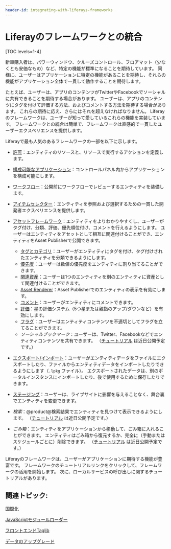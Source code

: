 ```yaml
---
header-id: integrating-with-liferays-frameworks
---
```


# Liferayのフレームワークとの統合

[TOC levels=1-4]

新車購入者は、パワーウィンドウ、クルーズコントロール、フロアマット（少なくとも安価なもの）など、特定の機能が標準になることを期待しています。 同様に、ユーザーはアプリケーションに特定の機能があることを期待し、それらの機能がアプリケーション全体で一貫して動作することを期待します。

たとえば、ユーザーは、アプリのコンテンツがTwitterやFacebookでソーシャルに共有できることを期待する場合があります。 ユーザーは、アプリのコンテンツにタグを付けて評価する方法、およびコメントする方法を期待する場合があります。 これらの期待に応え、さらにはそれを超えなければなりません。 Liferayのフレームワークは、ユーザーが知って愛しているこれらの機能を実装しています。 フレームワークとの統合は簡単で、フレームワークは直感的で一貫したユーザーエクスペリエンスを提供します。

Liferayで最も人気のあるフレームワークの一部を以下に示します。

  - [許可](/docs/7-1/tutorials/-/knowledge_base/t/defining-application-permissions)：エンティティのリソースと、リソースで実行するアクションを定義します。

  - [構成可能なアプリケーション](/docs/7-1/tutorials/-/knowledge_base/t/configurable-applications)：コントロールパネル内からアプリケーションを構成可能にします。

  - [ワークフロー](/docs/7-1/tutorials/-/knowledge_base/t/workflow)：公開前にワークフローでレビューするエンティティを装備します。

  - [アイテムセレクター](/docs/7-1/tutorials/-/knowledge_base/t/item-selector)：エンティティを参照および選択するための一貫した開発者エクスペリエンスを提供します。

  - [アセットフレームワーク](/docs/7-1/tutorials/-/knowledge_base/t/asset-framework)：エンティティをよりわかりやすくし、ユーザーがタグ付け、分類、評価、優先順位付け、コメントを行えるようにします。 ユーザーはエンティティをアセットとして相互に関連付けることができ、エンティティをAsset Publisherで公開できます。

      - [タグとカテゴリ](/docs/7-1/tutorials/-/knowledge_base/t/implementing-asset-categorization-and-tagging)：ユーザーがエンティティにタグを付け、タグ付けされたエンティティを分類できるようにします。
      - [優先度](/docs/7-1/tutorials/-/knowledge_base/t/implementing-asset-priority)：ユーザーは数値の優先度をエンティティに割り当てることができます。
      - [関連資産](/docs/7-1/tutorials/-/knowledge_base/t/relating-assets)：ユーザーは1つのエンティティを別のエンティティに資産として関連付けることができます。
      - [Asset Renderer](/docs/7-1/tutorials/-/knowledge_base/t/rendering-an-asset)：Asset Publisherでのエンティティの表示を有効にします。
      - [コメント](/docs/7-1/tutorials/-/knowledge_base/t/adding-comments-to-your-app)：ユーザーがエンティティにコメントできます。
      - [評価](/docs/7-1/tutorials/-/knowledge_base/t/rating-assets)：星の評価システム（5つ星または親指のアップ/ダウンなど）を有効にします。
      - [フラグ](/docs/7-1/tutorials/-/knowledge_base/t/flagging-inappropriate-asset-content)：ユーザーはエンティティコンテンツを不適切としてフラグを立てることができます。
      - *ソーシャルブックマーク*：ユーザーは、Twitter、Facebookなどでエンティティコンテンツを共有できます。 （[チュートリアル](https://issues.liferay.com/browse/LRDOCS-4531) は近日公開予定です。）

  - [エクスポート/インポート](/docs/7-1/tutorials/-/knowledge_base/t/export-import-and-staging)：ユーザーがエンティティデータをファイルにエクスポートしたり、ファイルからエンティティデータをインポートしたりできるようにします（`.lpkg` ファイル）。 エクスポートされたデータは、別のポータルインスタンスにインポートしたり、後で使用するために保存したりできます。

  - [ステージング](/docs/7-1/tutorials/-/knowledge_base/t/export-import-and-staging)：ユーザーは、ライブサイトに影響を与えることなく、舞台裏でエンティティを変更できます。

  - *検索*：@product@検索結果でエンティティを見つけて表示できるようにします。 （[チュートリアル](https://issues.liferay.com/browse/LRDOCS-4372) は近日公開予定です。）

  - *ごみ箱*：エンティティをアプリケーションから移動して、ごみ箱に入れることができます。 エンティティはごみ箱から復元するか、完全に（手動またはスケジュールごとに）削除できます。 （[チュートリアル](https://issues.liferay.com/browse/LRDOCS-4505) は近日公開予定です。）

Liferayのフレームワークは、ユーザーがアプリケーションに期待する機能が豊富です。 フレームワークのチュートリアルリンクをクリックして、フレームワークの活用を開始します。 次に、ローカルサービスの呼び出しに関するチュートリアルがあります。

## 関連トピック:

[国際化](/docs/7-1/tutorials/-/knowledge_base/t/internationalization)

[JavaScriptモジュールローダー](/docs/7-1/tutorials/-/knowledge_base/t/javascript-module-loaders)

[フロントエンドTaglib](/docs/7-1/tutorials/-/knowledge_base/t/front-end-taglibs)

[データのアップグレード](/docs/7-1/tutorials/-/knowledge_base/t/data-upgrades)
